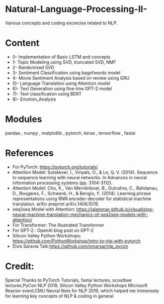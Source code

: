 # Natural-Language-Processing-II-

Various concepts and coding excercise related to NLP.

# Content

- 0- Implementation of Basic LSTM and concepts
- 1- Topic Modeling using SVD, truncated SVD, NMF
- 2- Randomized SVD
- 3- Sentiment Classification using bagofwords model
- 4- Movie Sentiment Analysis based on review using GRU
- 5)- Language Translation using Attention model
- 6)- Text Generation using fine-tine GPT-2 model
- 7)- Text classification using BERT 
- 8)- Emotion_Analysis

# Modules

pandas , numpy , matplotlib , pytorch, keras , tensorflow , fastai

# References

- For PyTorch: https://pytorch.org/tutorials/
- Attention Model: Sutskever, I., Vinyals, O., & Le, Q. V. (2014). Sequence to sequence learning with neural networks. In Advances in neural information processing systems (pp. 3104-3112).
- Attention Model: Cho, K., Van Merriënboer, B., Gulcehre, C., Bahdanau, D., Bougares, F., Schwenk, H., & Bengio, Y. (2014). Learning phrase representations using RNN encoder-decoder for statistical machine translation. arXiv preprint arXiv:1406.1078.
- seq2seq Model with Attention: https://jalammar.github.io/visualizing-neural-machine-translation-mechanics-of-seq2seq-models-with-attention/
- For Transformer: The Illustrated Transformer
- For GPT-2 : OpenAI blog post on GPT-2
- Silicon Valley Python Workshops: https://github.com/PythonWorkshop/intro-to-nlp-with-pytorch
- Elvis Saravia Talk:https://github.com/omarsar/nlp_pycon

# Credit:

Special Thanks to PyTorch Tutorials, fastai lectures, scoutbee lectures,PyCon NLP 2019, Silicon Valley Python Workshops Microsoft Reactor event,CMU Neural Nets for NLP 2019, which helped me immensely for learning key concepts of NLP & coding in general
